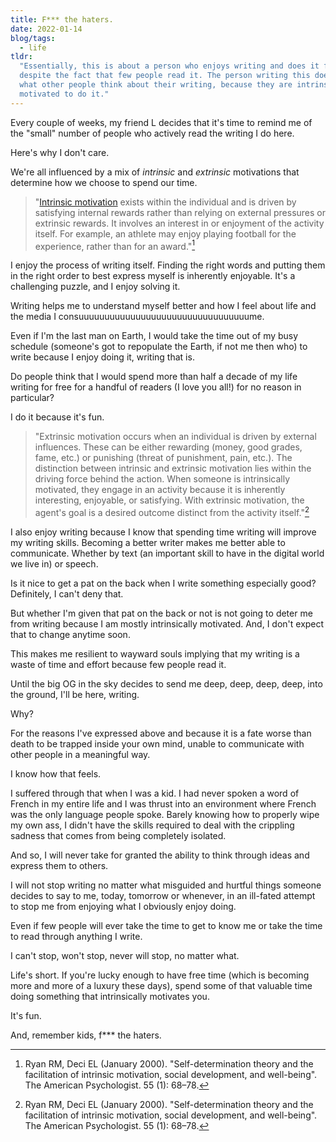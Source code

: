 ```yaml
---
title: F*** the haters.
date: 2022-01-14
blog/tags:
  - life
tldr:
  "Essentially, this is about a person who enjoys writing and does it for fun,
  despite the fact that few people read it. The person writing this doesn't care
  what other people think about their writing, because they are intrinsically
  motivated to do it."
---
```


Every couple of weeks, my friend L decides that it's time to remind me of the
"small" number of people who actively read the writing I do here.

Here's why I don't care.

We're all influenced by a mix of _intrinsic_ and _extrinsic_ motivations that
determine how we choose to spend our time.

> "[Intrinsic motivation](https://en.wikipedia.org/wiki/Motivation#Intrinsic_and_extrinsic)
> exists within the individual and is driven by satisfying internal rewards
> rather than relying on external pressures or extrinsic rewards. It involves an
> interest in or enjoyment of the activity itself. For example, an athlete may
> enjoy playing football for the experience, rather than for an award."[^1]

I enjoy the process of writing itself. Finding the right words and putting them
in the right order to best express myself is inherently enjoyable. It's a
challenging puzzle, and I enjoy solving it.

Writing helps me to understand myself better and how I feel about life and the
media I consuuuuuuuuuuuuuuuuuuuuuuuuuuuuuuuuume.

Even if I'm the last man on Earth, I would take the time out of my busy schedule
(someone's got to repopulate the Earth, if not me then who) to write because I
enjoy doing it, writing that is.

Do people think that I would spend more than half a decade of my life writing
for free for a handful of readers (I love you all!) for no reason in particular?

I do it because it's fun.

> "Extrinsic motivation occurs when an individual is driven by external
> influences. These can be either rewarding (money, good grades, fame, etc.) or
> punishing (threat of punishment, pain, etc.). The distinction between
> intrinsic and extrinsic motivation lies within the driving force behind the
> action. When someone is intrinsically motivated, they engage in an activity
> because it is inherently interesting, enjoyable, or satisfying. With extrinsic
> motivation, the agent's goal is a desired outcome distinct from the activity
> itself."[^1]

I also enjoy writing because I know that spending time writing will improve my
writing skills. Becoming a better writer makes me better able to communicate.
Whether by text (an important skill to have in the digital world we live in) or
speech.

Is it nice to get a pat on the back when I write something especially good?
Definitely, I can't deny that.

But whether I'm given that pat on the back or not is not going to deter me from
writing because I am mostly intrinsically motivated. And, I don't expect that to
change anytime soon.

This makes me resilient to wayward souls implying that my writing is a waste of
time and effort because few people read it.

Until the big OG in the sky decides to send me deep, deep, deep, deep, into the
ground, I'll be here, writing.

Why?

For the reasons I've expressed above and because it is a fate worse than death
to be trapped inside your own mind, unable to communicate with other people in a
meaningful way.

I know how that feels.

I suffered through that when I was a kid. I had never spoken a word of French in
my entire life and I was thrust into an environment where French was the only
language people spoke. Barely knowing how to properly wipe my own ass, I didn't
have the skills required to deal with the crippling sadness that comes from
being completely isolated.

And so, I will never take for granted the ability to think through ideas and
express them to others.

I will not stop writing no matter what misguided and hurtful things someone
decides to say to me, today, tomorrow or whenever, in an ill-fated attempt to
stop me from enjoying what I obviously enjoy doing.

Even if few people will ever take the time to get to know me or take the time to
read through anything I write.

I can't stop, won't stop, never will stop, no matter what.

Life's short. If you're lucky enough to have free time (which is becoming more
and more of a luxury these days), spend some of that valuable time doing
something that intrinsically motivates you.

It's fun.

And, remember kids, f\*\*\* the haters.

[^1]:
    Ryan RM, Deci EL (January 2000). "Self-determination theory and the
    facilitation of intrinsic motivation, social development, and well-being".
    The American Psychologist. 55 (1): 68–78.
